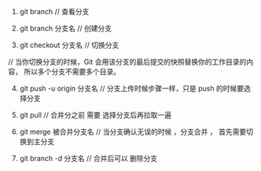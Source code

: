 1. git branch  // 查看分支

2. git branch 分支名  // 创建分支

3. git checkout 分支名   // 切换分支

// 当你切换分支的时候，Git 会用该分支的最后提交的快照替换你的工作目录的内容， 所以多个分支不需要多个目录。

4. git push -u origin 分支名  // 分支上传时候步骤一样，只是 push 的时候要选择分支

5. git pull // 合并分之前 需要 选择分支后再拉取一遍

6. git merge 被合并分支名   // 当分支确认无误的时候 ，分支合并  ， 首先需要切换到主分支 

7. git branch -d 分支名  // 合并后可以 删除分支


